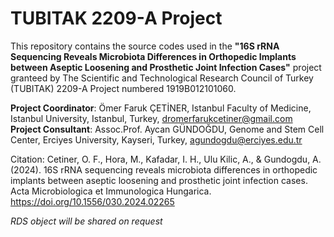 # TUBITAK 2209-A Project

This repository contains the source codes used in the **"16S rRNA Sequencing Reveals Microbiota Differences in Orthopedic Implants between Aseptic Loosening and Prosthetic Joint Infection Cases"** project granteed by The Scientific and Technological Research Council of Turkey (TUBITAK) 2209-A Project numbered 1919B012101060.

**Project Coordinator**: Ömer Faruk ÇETİNER, Istanbul Faculty of Medicine, Istanbul University, Istanbul, Turkey, dromerfarukcetiner@gmail.com <br>
**Project Consultant**:  Assoc.Prof. Aycan GÜNDOĞDU, Genome and Stem Cell Center, Erciyes University, Kayseri, Turkey, agundogdu@erciyes.edu.tr

Citation: Cetiner, O. F., Hora, M., Kafadar, I. H., Ulu Kilic, A., & Gundogdu, A. (2024). 16S rRNA sequencing reveals microbiota differences in orthopedic implants between aseptic loosening and prosthetic joint infection cases. Acta Microbiologica et Immunologica Hungarica. https://doi.org/10.1556/030.2024.02265

_RDS object will be shared on request_
